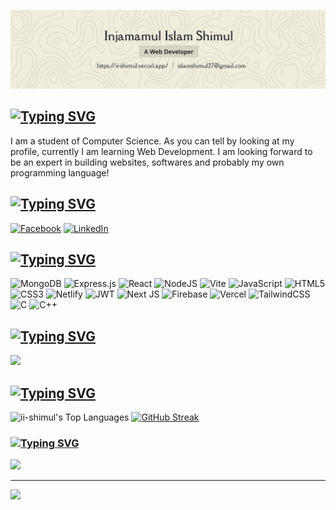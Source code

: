 ![Header](./image.png)
## [![Typing SVG](https://readme-typing-svg.demolab.com?font=Fira+Code&pause=1000&repeat=false&width=435&lines=%F0%9F%98%8E+About+Me)](https://git.io/typing-svg)
I am a student of Computer Science. As you can tell by looking at my profile, currently I am learning Web Development.
I am looking forward to be an expert in building websites, softwares and probably my own programming language!


## [![Typing SVG](https://readme-typing-svg.demolab.com?font=Fira+Code&pause=1000&repeat=false&width=435&lines=%F0%9F%A4%9D+Socials)](https://git.io/typing-svg)
[![Facebook](https://img.shields.io/badge/Facebook-%231877F2.svg?logo=Facebook&logoColor=white)](https://facebook.com/zahannami) [![LinkedIn](https://img.shields.io/badge/LinkedIn-%230077B5.svg?logo=linkedin&logoColor=white)](https://www.linkedin.com/in/ii-shimul/) 

## [![Typing SVG](https://readme-typing-svg.demolab.com?font=Fira+Code&pause=1000&repeat=false&width=435&lines=%F0%9F%92%BB+Tech+Stack)](https://git.io/typing-svg)
![MongoDB](https://img.shields.io/badge/MongoDB-%234ea94b.svg?style=for-the-badge&logo=mongodb&logoColor=white) ![Express.js](https://img.shields.io/badge/express.js-%23404d59.svg?style=for-the-badge&logo=express&logoColor=%2361DAFB) ![React](https://img.shields.io/badge/react-%2320232a.svg?style=for-the-badge&logo=react&logoColor=%2361DAFB) ![NodeJS](https://img.shields.io/badge/node.js-6DA55F?style=for-the-badge&logo=node.js&logoColor=white) ![Vite](https://img.shields.io/badge/vite-%23646CFF.svg?style=for-the-badge&logo=vite&logoColor=white) ![JavaScript](https://img.shields.io/badge/javascript-%23323330.svg?style=for-the-badge&logo=javascript&logoColor=%23F7DF1E) ![HTML5](https://img.shields.io/badge/html5-%23E34F26.svg?style=for-the-badge&logo=html5&logoColor=white) ![CSS3](https://img.shields.io/badge/css3-%231572B6.svg?style=for-the-badge&logo=css3&logoColor=white) ![Netlify](https://img.shields.io/badge/netlify-%23000000.svg?style=for-the-badge&logo=netlify&logoColor=#00C7B7) ![JWT](https://img.shields.io/badge/JWT-black?style=for-the-badge&logo=JSON%20web%20tokens) ![Next JS](https://img.shields.io/badge/Next-black?style=for-the-badge&logo=next.js&logoColor=white) ![Firebase](https://img.shields.io/badge/firebase-%23039BE5.svg?style=for-the-badge&logo=firebase) ![Vercel](https://img.shields.io/badge/vercel-%23000000.svg?style=for-the-badge&logo=vercel&logoColor=white) ![TailwindCSS](https://img.shields.io/badge/tailwindcss-%2338B2AC.svg?style=for-the-badge&logo=tailwind-css&logoColor=white) ![C](https://img.shields.io/badge/c-%2300599C.svg?style=for-the-badge&logo=c&logoColor=white) ![C++](https://img.shields.io/badge/c++-%2300599C.svg?style=for-the-badge&logo=c%2B%2B&logoColor=white)

## [![Typing SVG](https://readme-typing-svg.demolab.com?font=Fira+Code&pause=1000&repeat=false&width=435&lines=%F0%9F%8F%86+GitHub+Trophies)](https://git.io/typing-svg)
![](https://github-profile-trophy.vercel.app/?username=ii-shimul&theme=radical&no-frame=true&no-bg=true&margin-w=4)

## [![Typing SVG](https://readme-typing-svg.demolab.com?font=Fira+Code&pause=1000&repeat=false&width=435&lines=%F0%9F%93%8A+GitHub+Stats)](https://git.io/typing-svg)
![ii-shimul's Top Languages](https://github-readme-stats.vercel.app/api/top-langs/?username=ii-shimul&theme=dark&show_icons=true&hide_border=false&layout=compact)
[![GitHub Streak](https://github-readme-streak-stats-fawn-two.vercel.app?user=ii-shimul&theme=dark&border_radius=5&card_height=165&border=257AEB&ring=4A5EEB&currStreakLabel=536AEB)](https://git.io/streak-stats)

### [![Typing SVG](https://readme-typing-svg.demolab.com?font=Fira+Code&pause=1000&repeat=false&width=435&lines=%E2%9C%8D%EF%B8%8F+Random+Dev+Quote)](https://git.io/typing-svg)
![](https://quotes-github-readme.vercel.app/api?type=horizontal&theme=radical)

---
[![](https://visitcount.itsvg.in/api?id=ii-shimul&icon=0&color=1)](https://visitcount.itsvg.in)
